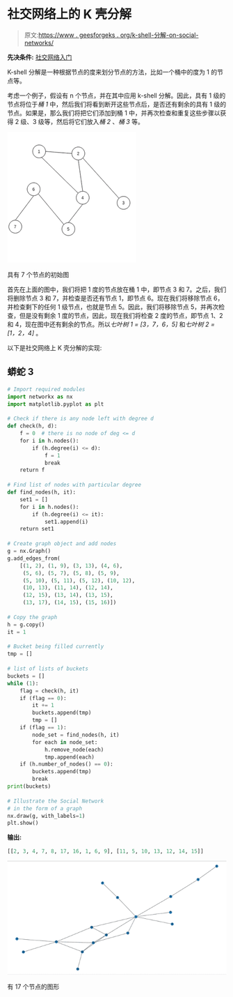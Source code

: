 # 社交网络上的 K 壳分解

> 原文:[https://www . geesforgeks . org/k-shell-分解-on-social-networks/](https://www.geeksforgeeks.org/k-shell-decomposition-on-social-networks/)

**先决条件:** [社交网络入门](https://www.geeksforgeeks.org/introduction-to-social-networks-using-networkx-in-python/)

K-shell 分解是一种根据节点的度来划分节点的方法，比如一个桶中的度为 1 的节点等。

考虑一个例子，假设有 n 个节点，并在其中应用 k-shell 分解。因此，具有 1 级的节点将位于*桶 1* 中，然后我们将看到断开这些节点后，是否还有剩余的具有 1 级的节点。如果是，那么我们将把它们添加到桶 1 中，并再次检查和重复这些步骤以获得 2 级、3 级等，然后将它们放入*桶 2* 、*桶 3* 等。

![](img/35d57fea620e2dcbbd77864bcaa4952c.png)

具有 7 个节点的初始图

首先在上面的图中，我们将把 1 度的节点放在桶 1 中，即节点 3 和 7。之后，我们将删除节点 3 和 7，并检查是否还有节点 1，即节点 6。现在我们将移除节点 6，并检查剩下的任何 1 级节点，也就是节点 5。因此，我们将移除节点 5，并再次检查，但是没有剩余 1 度的节点，因此，现在我们将检查 2 度的节点，即节点 1、2 和 4，现在图中还有剩余的节点。所以*七叶树 1 = [3，7，6，5]* 和*七叶树 2 = [1，2，4]* 。

以下是社交网络上 K 壳分解的实现:

## 蟒蛇 3

```py
# Import required modules
import networkx as nx
import matplotlib.pyplot as plt

# Check if there is any node left with degree d
def check(h, d):
    f = 0  # there is no node of deg <= d
    for i in h.nodes():
        if (h.degree(i) <= d):
            f = 1
            break
    return f

# Find list of nodes with particular degree
def find_nodes(h, it):
    set1 = []
    for i in h.nodes():
        if (h.degree(i) <= it):
            set1.append(i)
    return set1

# Create graph object and add nodes
g = nx.Graph()
g.add_edges_from(
    [(1, 2), (1, 9), (3, 13), (4, 6),
     (5, 6), (5, 7), (5, 8), (5, 9), 
     (5, 10), (5, 11), (5, 12), (10, 12), 
     (10, 13), (11, 14), (12, 14), 
     (12, 15), (13, 14), (13, 15), 
     (13, 17), (14, 15), (15, 16)])

# Copy the graph
h = g.copy()
it = 1

# Bucket being filled currently
tmp = []

# list of lists of buckets
buckets = []
while (1):
    flag = check(h, it)
    if (flag == 0):
        it += 1
        buckets.append(tmp)
        tmp = []
    if (flag == 1):
        node_set = find_nodes(h, it)
        for each in node_set:
            h.remove_node(each)
            tmp.append(each)
    if (h.number_of_nodes() == 0):
        buckets.append(tmp)
        break
print(buckets)

# Illustrate the Social Network 
# in the form of a graph
nx.draw(g, with_labels=1)
plt.show()
```

**输出:**

```py
[[2, 3, 4, 7, 8, 17, 16, 1, 6, 9], [11, 5, 10, 13, 12, 14, 15]]

```

![](img/73f79e7627e7d8adddfba04808330d8b.png)

有 17 个节点的图形